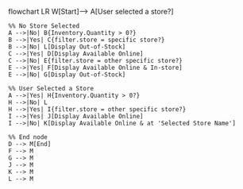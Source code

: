 flowchart LR
W[Start]--> A[User selected a store?]
    
    %% No Store Selected
    A -->|No| B{Inventory.Quantity > 0?}
    B -->|Yes| C{filter.store = specific store?}
    B -->|No| L[Display Out-of-Stock]
    C -->|Yes| D[Display Available Online]
    C -->|No| E{filter.store = other specific store?}
    E -->|Yes| F[Display Available Online & In-store]
    E -->|No| G[Display Out-of-Stock]

    %% User Selected a Store
    A -->|Yes| H{Inventory.Quantity > 0?}
    H -->|No| L
    H -->|Yes| I{filter.store = other specific store?}
    I -->|Yes| J[Display Available Online]
    I -->|No| K[Display Available Online & at 'Selected Store Name']

    %% End node
    D --> M[End]
    F --> M
    G --> M
    J --> M
    K --> M
    L --> M

    